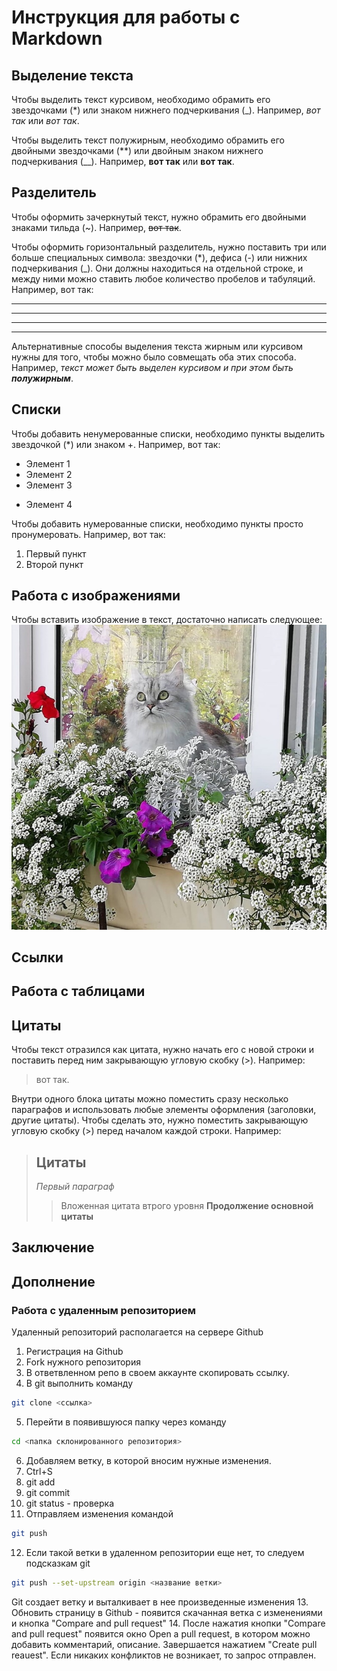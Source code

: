 # Инструкция для работы с Markdown

## Выделение текста

Чтобы выделить текст курсивом, необходимо обрамить его звездочками (*) или знаком нижнего подчеркивания (_). Например, *вот так* или _вот так_.

Чтобы выделить текст полужирным, необходимо обрамить его двойными звездочками (**) или двойным знаком нижнего подчеркивания (__). Например, **вот так** или __вот так__.

## Разделитель

Чтобы оформить зачеркнутый текст, нужно обрамить его двойными знаками тильда (~). Например, ~~вот так~~.

Чтобы оформить горизонтальный разделитель, нужно поставить три или больше специальных символа: звездочки (*), дефиса (-) или нижних подчеркивания (_). Они должны находиться на отдельной строке, и между ними можно ставить любое количество пробелов и табуляций. Например, вот так:
***

---

___
*     *  **

Альтернативные способы выделения текста жирным или курсивом нужны для того, чтобы можно было совмещать оба этих способа. Например, _текст может быть выделен курсивом и при этом быть **полужирным**_.

## Списки

Чтобы добавить ненумерованные списки, необходимо  пункты выделить звездочкой (*) или знаком +.
Например, вот так:
* Элемент 1
* Элемент 2
* Элемент 3
+ Элемент 4


Чтобы добавить нумерованные списки, необходимо пункты просто пронумеровать. Например, вот так:
1. Первый пункт
2. Второй пункт


## Работа с изображениями

Чтобы вставить изображение в текст, достаточно написать следующее:
![Привет, это Милка!](cat.jpeg)

## Ссылки

## Работа с таблицами

## Цитаты

Чтобы текст отразился как цитата, нужно начать его с новой строки и поставить перед ним закрывающую угловую скобку (>). Например: 
>вот так.

Внутри одного блока цитаты можно поместить сразу несколько параграфов и использовать любые элементы оформления (заголовки, другие цитаты). Чтобы сделать это, нужно поместить закрывающую угловую скобку (>) перед началом каждой строки. Например:
> ## Цитаты
>_Первый параграф_
>> Вложенная цитата втрого уровня
> __Продолжение основной цитаты__

## Заключение

## Дополнение

### Работа с удаленным репозиторием
Удаленный репозиторий располагается на сервере Github
1. Регистрация на Github
2. Fork нужного репозитория
3. В ответвленном репо в своем аккаунте скопировать ссылку.
4. В git выполнить команду
```sh
git clone <ссылка>
```
5. Перейти в появившуюся папку через команду
```sh
cd <папка склонированного репозитория>
```
6. Добавляем ветку, в которой вносим нужные изменения.
7. Ctrl+S
8. git add
9. git commit
10. git status - проверка
11. Отправляем изменения командой 
```sh
git push
```
12. Если такой ветки в удаленном репозитории еще нет, то следуем подсказкам git
```sh
git push --set-upstream origin <название ветки>
```
Git создает ветку и выталкивает в нее произведенные изменения
13. Обновить страницу в Github - появится скачанная ветка с изменениями и кнопка "Compare and pull request"
14. После нажатия кнопки "Compare and pull request" появится окно Open a pull request, в котором можно добавить комментарий,  описание. Завершается нажатием "Create pull reauest".
Если никаких конфликтов не возникает, то запрос отправлен.
